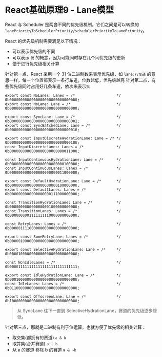 # React基础原理9 - Lane模型


React 与 Scheduler 是两套不同的优先级机制。它们之间是可以转换的`lanePriorityToSchedulerPriority/schedulerPriorityToLanePriority`。

React 的优先级机制需要满足以下情况：

- 可以表示优先级的不同
- 可以表示 `批` 的概念，因为可能同时存在几个同优先级的更新
- 便于进行优先级相关计算

针对第一点，React 采用一个 31 位二进制数来表示优先级，如 `lane:行车道` 的意思一样，每一个位置都表示一条行车道，位数越低，优先级越高
针对第二点，有些优先级同时占用好几条车道，依次来表示`批`

```TS
export const NoLanes: Lanes = /*                   */ 0b0000000000000000000000000000000;
export const NoLane: Lane = /*                     */ 0b0000000000000000000000000000000;

export const SyncLane: Lane = /*                   */ 0b0000000000000000000000000000001;
export const SyncBatchedLane: Lane = /*            */ 0b0000000000000000000000000000010;

export const InputDiscreteHydrationLane: Lane = /* */ 0b0000000000000000000000000000100;
const InputDiscreteLanes: Lanes = /*               */ 0b0000000000000000000000000011000;

const InputContinuousHydrationLane: Lane = /*      */ 0b0000000000000000000000000100000;
const InputContinuousLanes: Lanes = /*             */ 0b0000000000000000000000011000000;

export const DefaultHydrationLane: Lane = /*       */ 0b0000000000000000000000100000000;
export const DefaultLanes: Lanes = /*              */ 0b0000000000000000000111000000000;

const TransitionHydrationLane: Lane = /*           */ 0b0000000000000000001000000000000;
const TransitionLanes: Lanes = /*                  */ 0b0000000001111111110000000000000;

const RetryLanes: Lanes = /*                       */ 0b0000011110000000000000000000000;

export const SomeRetryLane: Lanes = /*             */ 0b0000010000000000000000000000000;

export const SelectiveHydrationLane: Lane = /*     */ 0b0000100000000000000000000000000;

const NonIdleLanes = /*                            */ 0b0000111111111111111111111111111;

export const IdleHydrationLane: Lane = /*          */ 0b0001000000000000000000000000000;
const IdleLanes: Lanes = /*                        */ 0b0110000000000000000000000000000;

export const OffscreenLane: Lane = /*              */ 0b1000000000000000000000000000000;
```

> 从 SyncLane 往下一直到 SelectiveHydrationLane，赛道的优先级逐步降低。

针对第三点，那就是二进制有利于位运算，也就方便了优先级的相关计算：

- 取交集(都拥有的赛道)
  `a & b`
- 取并集(合并赛道)
  `a | b`
- 从 a 的赛道 移除 b 的赛道
  `a & ~b`


